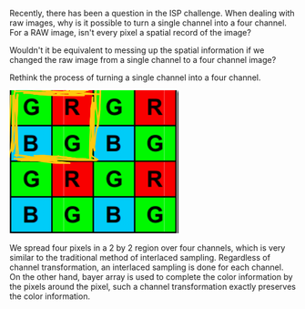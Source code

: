 Recently, there has been a question in the ISP challenge. When dealing with raw images, why is it possible to turn a single channel into a four channel. For a RAW image, isn't every pixel a spatial record of the image?

Wouldn't it be equivalent to messing up the spatial information if we changed the raw image from a single channel to a four channel image?

Rethink the process of turning a single channel into a four channel.

![1592699449137](2020.6.21.assets/1592699449137.png)

We spread four pixels in a 2 by 2 region over four channels, which is very similar to the traditional method of interlaced sampling. Regardless of channel transformation, an interlaced sampling is done for each channel. On the other hand, bayer array is used to complete the color information by the pixels around the pixel, such a channel transformation exactly preserves the color information.

